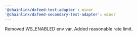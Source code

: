 ```yaml
---
'@chainlink/dxfeed-test-adapter': minor
'@chainlink/dxfeed-secondary-test-adapter': minor
---
```


Removed WS_ENABLED env var. Added reasonable rate limit.
